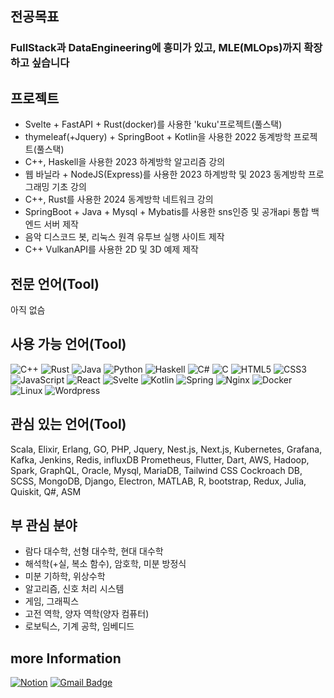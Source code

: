 ## 전공목표

### FullStack과 DataEngineering에 흥미가 있고, MLE(MLOps)까지 확장하고 싶습니다

## 프로젝트

- Svelte + FastAPI + Rust(docker)를 사용한 'kuku'프로젝트(풀스택)
- thymeleaf(+Jquery) + SpringBoot + Kotlin을 사용한 2022 동계방학 프로젝트(풀스택)
- C++, Haskell을 사용한 2023 하계방학 알고리즘 강의
- 웹 바닐라 + NodeJS(Express)를 사용한 2023 하계방학 및 2023 동계방학 프로그래밍 기초 강의
- C++, Rust를 사용한 2024 동계방학 네트워크 강의
- SpringBoot + Java + Mysql + Mybatis를 사용한 sns인증 및 공개api 통합 백엔드 서버 제작
- 음악 디스코드 봇, 리눅스 원격 유투브 실행 사이트 제작
- C++ VulkanAPI를 사용한 2D 및 3D 예제 제작

## 전문 언어(Tool)

아직 없슴

## 사용 가능 언어(Tool)

![C++](https://img.shields.io/badge/-C++-00599C?style=flat&logo=c%2B%2B&logoColor=white)
![Rust](https://img.shields.io/badge/-Rust-black?style=flat&logo=Rust&logoColor=white)
![Java](https://img.shields.io/badge/-Java-007396?style=flat&logo=Java&logoColor=white)
![Python](https://img.shields.io/badge/-Python-3776AB?style=flat&logo=Python&logoColor=white)
![Haskell](https://img.shields.io/badge/-Haskell-5D4F85?style=flat&logo=Haskell&logoColor=white)
![C#](https://img.shields.io/badge/-C%23-239120?style=flat&logo=C%20Sharp&logoColor=white)
![C](https://img.shields.io/badge/-C-555555?style=flat&logo=C&logoColor=white)
![HTML5](https://img.shields.io/badge/-HTML5-E34F26?style=flat&logo=HTML5&logoColor=white)
![CSS3](https://img.shields.io/badge/-CSS3-1572B6?style=flat&logo=CSS3&logoColor=white)
![JavaScript](https://img.shields.io/badge/-JavaScript-yellow?style=flat&logo=JavaScript&logoColor=white)
![React](https://img.shields.io/badge/-React-61DAFB?style=flat&logo=React&logoColor=white)
![Svelte](https://img.shields.io/badge/-Svelte-FF3E00?style=flat&logo=Svelte&logoColor=white)
![Kotlin](https://img.shields.io/badge/-Kotlin-0095D5?style=flat&logo=Kotlin&logoColor=white)
![Spring](https://img.shields.io/badge/-Spring-6DB33F?style=flat&logo=Spring&logoColor=white)
![Nginx](https://img.shields.io/badge/-Nginx-269539?style=flat&logo=Nginx&logoColor=white)
![Docker](https://img.shields.io/badge/-Docker-777BB4?style=flat&logo=Docker&logoColor=white)
![Linux](https://img.shields.io/badge/-Linux-FCC624?style=flat&logo=Linux&logoColor=White)
![Wordpress](https://img.shields.io/badge/-Wordpress-21759B?style=flat&logo=Wordpress&logoColor=White)

## 관심 있는 언어(Tool)
Scala, Elixir, Erlang, GO, PHP, Jquery, Nest.js, Next.js, Kubernetes, Grafana, Kafka, Jenkins, Redis, influxDB
Prometheus, Flutter, Dart, AWS, Hadoop, Spark, GraphQL, Oracle, Mysql, MariaDB, Tailwind CSS
Cockroach DB, SCSS, MongoDB, Django, Electron, MATLAB, R, bootstrap, Redux, Julia, Quiskit, Q#, ASM

## 부 관심 분야
- 람다 대수학, 선형 대수학, 현대 대수학
- 해석학(+실, 복소 함수), 암호학, 미분 방정식
- 미분 기하학, 위상수학
- 알고리즘, 신호 처리 시스템
- 게임, 그래픽스
- 고전 역학, 양자 역학(양자 컴퓨터)
- 로보틱스, 기계 공학, 임베디드

## more Information
[![Notion](https://img.shields.io/badge/Notion-000000?style=for-the-badge&logo=Notion&logoColor=white)](https://www.notion.so/74d97cb2cf76444db9c9487fe6d2dcff)
[![Gmail Badge](https://img.shields.io/badge/Gmail-d14836?style=for-the-badge&logo=Gmail&logoColor=white)](mailto:utopian4723@gmail.com)

